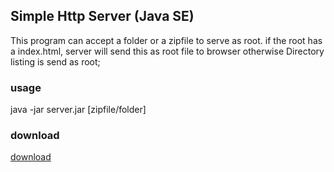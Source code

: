 ## Simple Http Server (Java SE)

This program can accept a folder or a zipfile to serve as root.
if the root has a index.html, server will send this as root file to browser otherwise Directory listing is send as root;
 
### usage
java -jar server.jar [zipfile/folder] 

### download 
[download](https://github.com/naaspati/Java-SE-HttpServer/raw/master/server.jar "download")